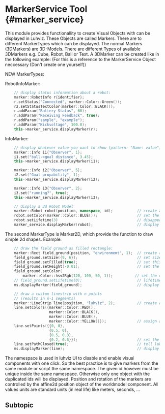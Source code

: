 # MarkerService Tool {#marker_service}

This module provides functionallity to create Visual Objects with can be displayed in Luhviz.
These Objects are called Markers. There are to different MarkerTypes which can be displayed.
The normal Markers (3DMarkers) are 3D-Models. There are different Types of available 3DMarkers
e.g. Cube, Robot, Ball or Text. A 3DMarker can be created like in the following example:
(For this is a reference to the MarkerService Object neccessary (Don't create one yourself))

NEW MarkerTypes:

RobotInfoMarker:
```cpp
    // display status information about a robot:
    marker::RobotInfo r{identifier};
    r.setStatus("Connected", marker::Color::Green());
    r2.setStatusTextColor(marker::Color::BLACK());
    r.addParam("Battery Status", 60);
    r.addParam("Receiving Feedback", true);
    r.addParam("sample", "example");
    r.addParam("Kickvoltage", 100.0);
    this->marker_service.displayMarker(r);
```

InfoMarker:
```cpp
    // display whatever value you want to show (pattern: "Name: value") 
    marker::Info i1{"Observer", 1};
    i1.set("ball->goal distance", 3.45);
    this->marker_service.displayMarker(i1);

    marker::Info i2{"Observer", 5};
    i2.set("Goal propability", 1);
    this->marker_service.displayMarker(i2);

    marker::Info i3{"Observer", 2};
    i3.set("running?", true);
    this->marker_service.displayMarker(i3);

```

```cpp
    // display a 3d Robot Model
    marker::Robot robot(position, namespace, id);           // create a 3DMarker of Type "robot"
    robot.setColor(marker::Color::BLUE());                  // set the color (standard color or normalized rgb values)
    robot.setLifetime(3)                                    // disappears after 3 seconds
    marker_service.displayMarker(robot);                    // display the robot
```

The second MarkerType is Marker2D, which provide the function to draw simple 2d shapes.
Example:
```cpp
    // draw the field ground as filled rectangle:
    marker::Rect field_ground(position, "environment", 1);  // create rectangle marker2D
    field_ground.setSize({9, 6});                           // set size in meters
    field_ground.setFilled(true);                           // set this rectangle to fill its inside
    field_ground.setHeight(-0.01);                          // set the height of the marker (the z-direction)
    field_ground.setColor(
        marker::Color::hsv2Rgb(120, 100, 50, 1));          // set the color from hsv values
    // field_ground.setLifetime(0);                         // lifetime = 0 is the default value
    ms.displayMarker(field_ground);                         // display it

    // draw a custom linestrip with n points 
    // (results in n-1 segments)
    marker::LineStrip line(position, "luhviz", 2);          // create a linestrip marker2D
    line.setColors({marker::Color::RED(), 
                    marker::Color::BLACK(), 
                    marker::Color::BLUE(), 
                    marker::Color::YELLOW()});              // assign a color to each segment (default is white)
    line.setPoints({{0, 0}, 
                    {0.5, 0}, 
                    {0.5, 0.3}, 
                    {0.2, 0.6}});                           // set the points of the segments
    line.setPathClosed(true);                               // tell luhviz to connect first and last point
    ms.displayMarker(line);                                 // display it
```

The namespace is used in luhviz UI to disable and enable visual components with one click. So the best practice is
to give markers from the same module or script the same namespace. The given id however must be unique inside 
the same namespace. Otherwise only one object with the duplicated ids will be displayed.
Position and rotation of the markers are controlled by the affine2d position object of the worldmodel component.
All values units are standard units (in real life) like meters, seconds, ...

## Subtopic

